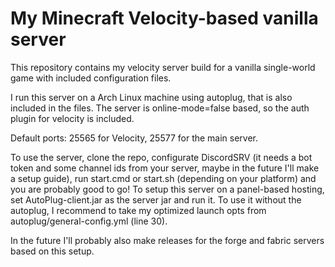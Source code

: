 # My Minecraft Velocity-based vanilla server
This repository contains my velocity server build for a vanilla single-world game with included configuration files.

I run this server on a Arch Linux machine using autoplug, that is also included in the files.
The server is online-mode=false based, so the auth plugin for velocity is included.

Default ports: 25565 for Velocity, 25577 for the main server.

To use the server, clone the repo, configurate DiscordSRV (it needs a bot token and some channel ids from your server, maybe in the future I'll make a setup guide), run start.cmd or start.sh (depending on your platform) and you are probably good to go! 
To setup this server on a panel-based hosting, set AutoPlug-client.jar as the server jar and run it. 
To use it without the autoplug, I recommend to take my optimized launch opts from autoplug/general-config.yml (line 30).

In the future I'll probably also make releases for the forge and fabric servers based on this setup.
